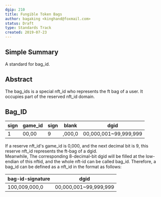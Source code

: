 ```yaml
---
dgip: 210
title: Fungible Token Bags
author: bagaking <kinghand@foxmail.com>
status: Draft
type: Standards Track
created: 2019-07-23
---
```


## Simple Summary

A standard for bag_id.

## Abstract

The bag_ids is a special nft_id who represents the ft bag of a user. It occupies part of the reserved nft_id domain.

## Bag_ID

|sign|game_id|sign|blank|dgid|
|--|--|--|--|--|
|1|00,00|9|,000,0|00,000,001~99,999,999|

If a reserve nft_id's game_id is 0,000, and the next decimal bit is 9, this reserve nft_id represents the ft-bag of a dgid.  
Meanwhile, The corresponding 8-decimal-bit dgid will be filled at the low-endian of this nftid, and the whole nft-id can be called bag_id.
Therefore, a bag_id can be defined as a nft_id in the format as follows:

|bag-id-signature|dgid|
|--|--|
|100,009,000,0|00,000,001~99,999,999|
